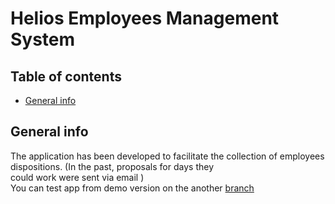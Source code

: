 # Helios Employees Management System

## Table of contents
* [General info](#general-info)


## General info
The application has been developed to facilitate the collection of employees dispositions. (In the past, proposals for days they <br>could work were sent via email )<br>
You can test app from demo version on the another [branch](https://github.com/Arthvr96/helios-employees-management-system/tree/demonstration)
